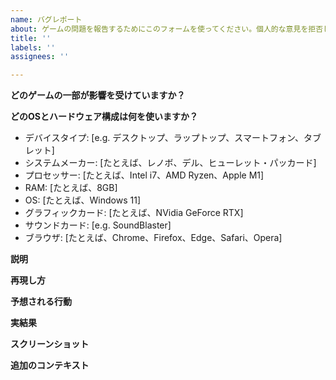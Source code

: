 ```yaml
---
name: バグレポート
about: ゲームの問題を報告するためにこのフォームを使ってください。個人的な意見を拒否します。
title: ''
labels: ''
assignees: ''

---
```


**どのゲームの一部が影響を受けていますか？**
<!-- たとえば、「ステージ２」か「セットアップ／ハイスコア画面」かを入れてください。 -->

**どのOSとハードウェア構成は何を使いますか？**
 - デバイスタイプ: [e.g. デスクトップ、ラップトップ、スマートフォン、タブレット]
 - システムメーカー: [たとえば、レノボ、デル、ヒューレット・パッカード] <!-- カスタムPCを使えば、マザーボードメーカーを入れてください。MacかiPadかを使えば、Appleを入れてください。 -->
 - プロセッサー: [たとえば、Intel i7、AMD Ryzen、Apple M1]
 - RAM: [たとえば、8GB]
 - OS: [たとえば、Windows 11]
 - グラフィックカード: [たとえば、NVidia GeForce RTX]
 - サウンドカード: [e.g. SoundBlaster]
 - ブラウザ: [たとえば、Chrome、Firefox、Edge、Safari、Opera] <!-- HTML5版を遊んでいないなら無視してください。 -->

**説明**
<!-- 1つ以上の文で、問題を説明してください。「ボスは不具合のある」や「ボスは圧倒的な」やなど説明的ではない語句を使わないでください。 -->


**再現し方**
<!-- バグを起こりにされるために全ての行動をリストしてください。あらゆる可能性を考慮して再現可能でなければなりません。 -->


**予想される行動**
<!-- バグが存在しない場合は何が起こるかを説明してください。 -->


**実結果**
<!-- 手順に従えば何が起こるかを説明してください。 -->


**スクリーンショット**
<!-- 該当する場合、問題を説明するにスクリーンショットを追加してください。 -->



**追加のコンテキスト**
<!-- 問題について他のコンテキストをここに追加してください。 -->
